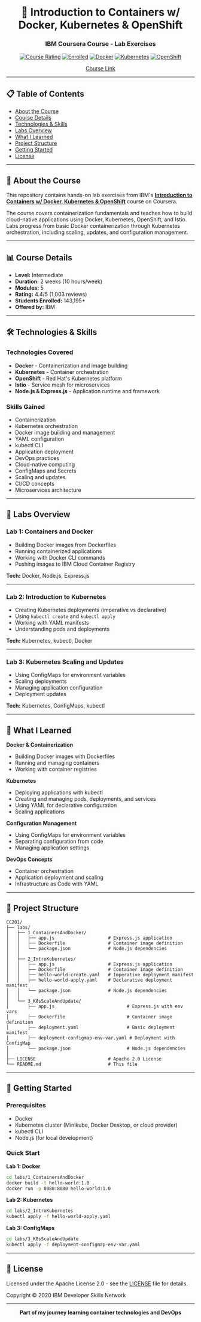 <div align="center">

# 🚀 Introduction to Containers w/ Docker, Kubernetes & OpenShift

### IBM Coursera Course - Lab Exercises

[![Course Rating](https://img.shields.io/badge/Rating-4.4★-yellow?style=for-the-badge)](https://www.coursera.org/learn/ibm-containers-docker-kubernetes-openshift)
[![Enrolled](https://img.shields.io/badge/Enrolled-143K+-blue?style=for-the-badge)](https://www.coursera.org/learn/ibm-containers-docker-kubernetes-openshift)
[![Docker](https://img.shields.io/badge/Docker-2496ED?style=for-the-badge&logo=docker&logoColor=white)](https://www.docker.com/)
[![Kubernetes](https://img.shields.io/badge/Kubernetes-326CE5?style=for-the-badge&logo=kubernetes&logoColor=white)](https://kubernetes.io/)
[![OpenShift](https://img.shields.io/badge/OpenShift-EE0000?style=for-the-badge&logo=red-hat-open-shift&logoColor=white)](https://www.openshift.com/)

[Course Link](https://www.coursera.org/learn/ibm-containers-docker-kubernetes-openshift)

</div>

---

## 📋 Table of Contents

- [About the Course](#-about-the-course)
- [Course Details](#-course-details)
- [Technologies & Skills](#-technologies--skills)
- [Labs Overview](#-labs-overview)
- [What I Learned](#-what-i-learned)
- [Project Structure](#-project-structure)
- [Getting Started](#-getting-started)
- [License](#-license)

---

## 📖 About the Course

This repository contains hands-on lab exercises from IBM's **[Introduction to Containers w/ Docker, Kubernetes & OpenShift](https://www.coursera.org/learn/ibm-containers-docker-kubernetes-openshift)** course on Coursera.

The course covers containerization fundamentals and teaches how to build cloud-native applications using Docker, Kubernetes, OpenShift, and Istio. Labs progress from basic Docker containerization through Kubernetes orchestration, including scaling, updates, and configuration management.

---

## 📊 Course Details

- **Level:** Intermediate
- **Duration:** 2 weeks (10 hours/week)
- **Modules:** 5
- **Rating:** 4.4/5 (1,003 reviews)
- **Students Enrolled:** 143,195+
- **Offered by:** IBM

---

## 🛠 Technologies & Skills

### Technologies Covered
- **Docker** - Containerization and image building
- **Kubernetes** - Container orchestration
- **OpenShift** - Red Hat's Kubernetes platform
- **Istio** - Service mesh for microservices
- **Node.js & Express.js** - Application runtime and framework

### Skills Gained
- Containerization
- Kubernetes orchestration
- Docker image building and management
- YAML configuration
- kubectl CLI
- Application deployment
- DevOps practices
- Cloud-native computing
- ConfigMaps and Secrets
- Scaling and updates
- CI/CD concepts
- Microservices architecture

---

## 🔬 Labs Overview

### Lab 1: Containers and Docker
- Building Docker images from Dockerfiles
- Running containerized applications
- Working with Docker CLI commands
- Pushing images to IBM Cloud Container Registry

**Tech:** Docker, Node.js, Express.js

---

### Lab 2: Introduction to Kubernetes
- Creating Kubernetes deployments (imperative vs declarative)
- Using `kubectl create` and `kubectl apply`
- Working with YAML manifests
- Understanding pods and deployments

**Tech:** Kubernetes, kubectl, Docker

---

### Lab 3: Kubernetes Scaling and Updates
- Using ConfigMaps for environment variables
- Scaling deployments
- Managing application configuration
- Deployment updates

**Tech:** Kubernetes, ConfigMaps, kubectl

---

## 🎯 What I Learned

**Docker & Containerization**
- Building Docker images with Dockerfiles
- Running and managing containers
- Working with container registries

**Kubernetes**
- Deploying applications with kubectl
- Creating and managing pods, deployments, and services
- Using YAML for declarative configuration
- Scaling applications

**Configuration Management**
- Using ConfigMaps for environment variables
- Separating configuration from code
- Managing application settings

**DevOps Concepts**
- Container orchestration
- Application deployment and scaling
- Infrastructure as Code with YAML

---

## 📁 Project Structure

```
CC201/
├── labs/
│   ├── 1_ContainersAndDocker/
│   │   ├── app.js                    # Express.js application
│   │   ├── Dockerfile                # Container image definition
│   │   └── package.json              # Node.js dependencies
│   │
│   ├── 2_IntroKubernetes/
│   │   ├── app.js                    # Express.js application
│   │   ├── Dockerfile                # Container image definition
│   │   ├── hello-world-create.yaml   # Imperative deployment manifest
│   │   ├── hello-world-apply.yaml    # Declarative deployment manifest
│   │   └── package.json              # Node.js dependencies
│   │
│   └── 3_K8sScaleAndUpdate/
│       ├── app.js                           # Express.js with env vars
│       ├── Dockerfile                       # Container image definition
│       ├── deployment.yaml                  # Basic deployment manifest
│       ├── deployment-configmap-env-var.yaml # Deployment with ConfigMap
│       └── package.json                     # Node.js dependencies
│
├── LICENSE                           # Apache 2.0 License
└── README.md                         # This file
```

---

## 🚀 Getting Started

### Prerequisites
- Docker
- Kubernetes cluster (Minikube, Docker Desktop, or cloud provider)
- kubectl CLI
- Node.js (for local development)

### Quick Start

**Lab 1: Docker**
```bash
cd labs/1_ContainersAndDocker
docker build -t hello-world:1.0 .
docker run -p 8080:8080 hello-world:1.0
```

**Lab 2: Kubernetes**
```bash
cd labs/2_IntroKubernetes
kubectl apply -f hello-world-apply.yaml
```

**Lab 3: ConfigMaps**
```bash
cd labs/3_K8sScaleAndUpdate
kubectl apply -f deployment-configmap-env-var.yaml
```

---

## 📜 License

Licensed under the Apache License 2.0 - see the [LICENSE](LICENSE) file for details.

Copyright © 2020 IBM Developer Skills Network

---

<div align="center">

**Part of my journey learning container technologies and DevOps**

</div>
